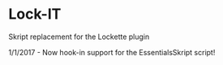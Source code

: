 # Lock-IT
Skript replacement for the Lockette plugin

1/1/2017 - Now hook-in support for the EssentialsSkript script!


